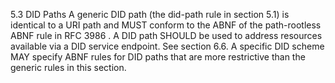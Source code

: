 5.3 DID Paths A generic DID path (the did-path rule in section 5.1) is
identical to a URI path and MUST conform to the ABNF of the path-rootless ABNF
rule in RFC 3986 . A DID path SHOULD be used to address resources available
via a DID service endpoint. See section 6.6. A specific DID scheme MAY specify
ABNF rules for DID paths that are more restrictive than the generic rules in
this section.


